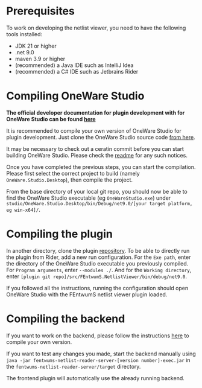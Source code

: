 # Prerequisites

To work on developing the netlist viewer, you need to have the following tools installed:

- JDK 21 or higher
- .net 9.0
- maven 3.9 or higher
- (recommended) a Java IDE such as IntelliJ Idea
- (recommended) a C# IDE such as Jetbrains Rider

# Compiling OneWare Studio

**The official developer documentation for plugin development with for OneWare Studio can be found [here](https://one-ware.com/docs/studio/plugins/write-plugin/)**

It is recommended to compile your own version of OneWare Studio for plugin development.
Just clone the OneWare Studio source code [from here](https://github.com/one-ware/OneWare).

It may be necessary to check out a ceratin commit before you can start building OneWare Studio. 
Please check the [readme](https://github.com/FEntwumS/FEntwumS.NetlistViewer/blob/master/README.md) for any such notices.

Once you have completed the previous steps, you can start the compilation.
Please first select the correct project to build (namely `OneWare.Studio.Desktop`), then compile the project.

From the base directory of your local git repo, you should now be able to find the OneWare Studio executable (eg `OneWareStudio.exe`) under `studio/OneWare.Studio.Desktop/bin/Debug/net9.0/[your target platform, eg win-x64]/`.

# Compiling the plugin

In another directory, clone the plugin [repository](https://github.com/FEntwumS/FEntwumS.NetlistViewer).
To be able to directly run the plugin from Rider, add a new run configuration.
For the `Exe path`, enter the directory of the OneWare Studio executable you previously compiled.
For `Program arguments`, enter `--modules ./`.
And for the `Working directory`, enter `[plugin git repo]/src/FEntwumS.NetlistViewer/bin/debug/net9.0`.

If you followed all the instructions, running the configuration should open OneWare Studio with the FEntwumS netlist viewer plugin loaded.

# Compiling the backend

If you want to work on the backend, please follow the instructions [here](https://github.com/FEntwumS/NetlistReaderBackend?tab=readme-ov-file#build) to compile your own version.

If you want to test any changes you made, start the backend manually using `java -jar fentwums-netlist-reader-server-[version number]-exec.jar` in the  `fentwums-netlist-reader-server/target` directory.

The frontend plugin will automatically use the already running backend.
